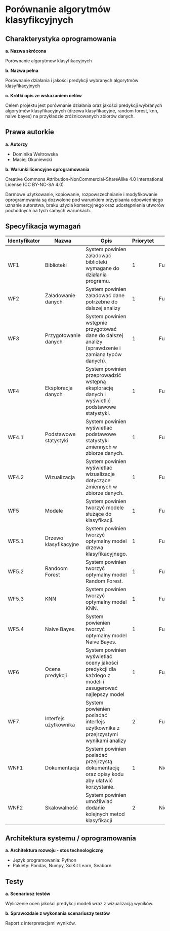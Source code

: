 # Porównanie algorytmów klasyfikcyjnych

## Charakterystyka oprogramowania 

**a. Nazwa skrócona** 

Porównanie algorytmow klasyfikacyjnych

**b. Nazwa pełna**

Porównanie działania i jakości predykcji wybranych algorytmów klasyfikacyjnych 

**c. Krótki opis ze wskazaniem celów**

Celem projektu jest porównanie działania oraz jakości predykcji wybranych algorytmów klasyfikacyjnych (drzewa klasyfikacyjne, random forest, knn, naive bayes) na przykładzie zróżnicowanych zbiorów danych.

## Prawa autorkie

**a. Autorzy**

* Dominika Weltrowska
* Maciej Okuniewski

**b. Warunki licencyjne oprogramowania**

Creative Commons Attribution-NonCommercial-ShareAlike 4.0 International License (CC BY-NC-SA 4.0)

Darmowe użytkowanie, kopiowanie, rozpowszechnianie i modyfikowanie oprogramowania są dozwolone pod warunkiem przypisania odpowiedniego uznanie autorstwa, braku użycia komercyjnego oraz udostępnienia utworów pochodnych na tych samych warunkach.

## Specyfikacja wymagań

| Identyfikator | Nazwa                 | Opis                                                                                           | Priorytet | Kategoria       |
|---------------|-----------------------|----------------------------------------------------------------------------------------------- |-----------|-----------------|
| WF1           | Biblioteki            | System powinien załadować biblioteki wymagane do działania programu.                           | 1         | Funkcjonalne    |
| WF2           | Załadowanie danych    | System powinien załadować dane potrzebne do dalszej analizy                                    | 1        | Funkcjonalne    |
| WF3           | Przygotowanie danych  | System powinien wstępnie przygotować dane do dalszej analizy (sprawdzenie i zamiana typów danych). | 1         | Funkcjonalne    |
| WF4           | Eksploracja danych    | System powinien przeprowadzić wstępną eksplorację danych i wyświetlić podstawowe statystyki.   | 1         | Funkcjonalne    |
| WF4.1         | Podstawowe statystyki | System powinien wyświetlać podstawowe statystyki zmiennych w zbiorze danych.                   | 1         | Funkcjonalne    |
| WF4.2         | Wizualizacja          | System powinien wyświetlać wizualizacje dotyczące zmiennych w zbiorze danych.                  | 1         | Funkcjonalne    |
| WF5           | Modele                | System powinien tworzyć modele służące do klasyfikacji.                                        | 1         | Funkcjonalne    |
| WF5.1         | Drzewo klasyfikacyjne | System powinien tworzyć optymalny model drzewa klasyfikacyjnego.                               | 1         | Funkcjonalne    |
| WF5.2         | Randoom Forest        | System powinien tworzyć optymalny model Random Forest.                                        | 1         | Funkcjonalne    |
| WF5.3         | KNN                   | System powinien tworzyć optymalny model KNN.                                                  | 1         | Funkcjonalne    |
| WF5.4         | Naive Bayes           | System powienien tworzyć optymalny model Naive Bayes.                                         | 1         | Funkcjonalne    |
| WF6           | Ocena predykcji       | System powinien wyświetlać oceny jakości predykcji dla każdego z modeli i zasugerować najlepszy model                      | 1         | Funkcjonalne    |
| WF7           | Interfejs użytkownika | System powienien posiadać interfejs użytkownika z przejrzystymi wynikami analizy               | 2        | Funkcjonalne    |
| WNF1          | Dokumentacja          | System powinien posiadać przejrzystą dokumentację oraz opisy kodu aby ułatwić korzystanie.    | 1         | Niefunkcjonalne |
| WNF2              | Skalowalność      | System powinien umożliwiać dodanie kolejnych metod klasyfikacji                               | 2           | Niefunkcjonalne |

## Architektura systemu / oprogramowania

**a. Architektura rozwoju - stos technologiczny**

* Język programowania: Python
* Pakiety: Pandas, Numpy, SciKit Learn, Seaborn


## Testy 

**a. Scenariusz testów**

Wyliczenie ocen jakości predykcji modeli wraz z wizualizacją wyników.



**b. Sprawozdaie z wykonania scenariuszy testów**

Raport z interpretacjami wyników.
